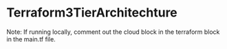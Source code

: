 # Terraform3TierArchitechture

Note: If running locally, comment out the cloud block in the terraform block in the main.tf file.

